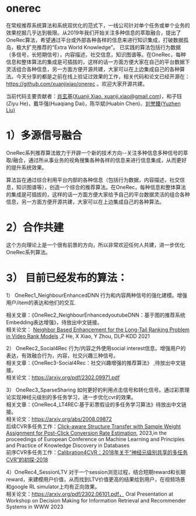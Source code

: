 # onerec
在常规推荐系统算法和系统双优化的范式下，一线公司针对单个任务或单个业务的效果挖掘几乎达到极限。从2019年我们开始关注多种信息的萃取融合，提出了OneRec算法，希望通过平台或外部各种各样的信息来进行知识集成，打破数据孤岛，极大扩充推荐的“Extra World Knowledge”。 已实践的算法包括行为数据（多信号，长短期信号），内容描述，社交信息，知识图谱等。在OneRec，每种信息和整体算法的集成是可插拔的，这样的话一方面方便大家在自己的平台数据下灵活组合各种信息，另一方面方便开源共建，大家可以在上边集成自己的各种算法。今天分享的都是之前在线上验证过效果的工作，相关代码和论文已经开源在： https://github.com/xuanjixiao/onerec 。欢迎大家开源共建。

当前代码主要贡献者：[肖玄基](https://scholar.google.com/citations?user=DFsMY2IAAAAJ)([Xuanji Xiao, xuanji.xiao@gmail.com](https://scholar.google.com/citations?user=DFsMY2IAAAAJ))，和子钰(Ziyu He)，戴华强(Huaqiang Dai)，陈华斌(Huabin Chen)、[刘誉臻(Yuzhen Liu)](https://github.com/codestorm04)

# 1）多源信号融合

OneRec系列推荐算法致力于开辟一个新的技术方向--关注多种信息多种信号的萃取/融合，通过所从事业务的视角搜集各种各样的信息来进行信息集成，从而更好的提升系统效果。

算法旨在通过综合利用平台内部的各种信息（包括行为数据，内容描述，社交信息，知识图谱等），创造一个综合的推荐算法。在OneRec，每种信息和整体算法的集成是可插拔的，这样的话一方面方便大家给予自己的平台数据灵活的组合各种信息，另一方面方便开源共建，大家可以在上边集成自己的各种算法。

# 2）合作共建

这个方向理论上是一个很有前景的方向，所以非常欢迎任何人共建，进一步优化OneRec系列算法。


# 3） 目前已经发布的算法：


1） OneRec1_NeighbourEnhancedDNN 行为和内容两种信号的强化建模。增强用户/item的表达和他们的交互.

相关文章：《OneRec2_NeighbourEnhancedyoutubeDNN：基于图的推荐系统Embedding表达增强》，待放出中文链接。  
相关论文： [Neighbor Based Enhancement for the Long-Tail Ranking Problem in Video Rank Models](https://dlp-kdd.github.io/assets/pdf/DLP-KDD_2021_paper_7.pdf)
,Z He, X Xiao, Y Zhou, DLP-KDD 2021

2） OneRec2_Social4Rec 行为/内容之外使用social interest信息。增强用户的表达，有效融合行为，内容，社交兴趣三种信号。  
相关文章：《OneRec3-Social4Rec：社交兴趣增强的推荐算法》 ,待放出中文链接。  
相关论文：https://arxiv.org/pdf/2302.09971.pdf

3） OneRec3_SparseSharing 如何更好的利用点击信号和转化信号。通过彩票理论实现神经元级别的多任务学习，进一步优化cvr的效果。  
相关文章：《OneRec4_LT4REC:基于彩票假设的多任务学习算法》待放出中文链接。  
相关论文：https://arxiv.org/abs/2008.09872  
后续CVR多任务工作：[Click-aware Structure Transfer with Sample Weight Assignment for Post-Click Conversion Rate Estimation](https://arxiv.org/abs/2304.01169), 2023,in the proceedings of European Conference on Machine Learning and Principles and Practice of Knowledge Discovery in Databases  
前序CVR多任务工作：[Calibration4CVR：2018年关于“神经元级别共享的多任务CVR”的初探-2018](https://zhuanlan.zhihu.com/p/611453829)


4）OneRec4_SessionLTV 对于一个session浏览过程，结合短期reward和长期reward，来建模用户价值，从而找到LTV价值更高的结果给到用户，在视频场景和google RL simulator上均有正向效果。  
相关论文：https://arxiv.org/pdf/2302.06101.pdf， Oral Presentation at Workshop on Decision Making for Information Retrieval and Recommender Systems in WWW 2023


